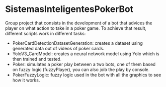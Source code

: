 # SistemasInteligentesPokerBot
Group project that consists in the development of a bot that advices the player on what action to take in a poker game.
To achieve that result, different scripts work in different tasks:

- PokerCardDetectionDatasetGeneration: creates a dataset using generated data out of videos of poker cards.
- YoloV3_CardModel: creates a neural network model using Yolo which is then trained and tested.
- Poker: simulates a poker play between a two bots, one of them based on fuzzy logic (fuzzyPlayer), you can also joib the play by console.
- PokerFuzzyLogic: fuzzy logic used in the bot with all the graphics to see how it works.
